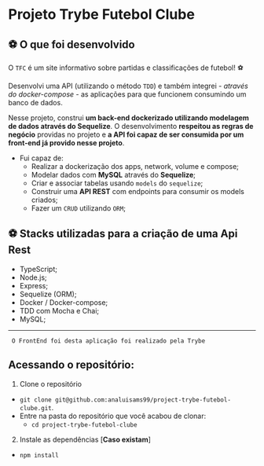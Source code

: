 # Projeto Trybe Futebol Clube

## ⚽ O que foi desenvolvido

O `TFC` é um site informativo sobre partidas e classificações de futebol! ⚽️

Desenvolvi uma API (utilizando o método `TDD`) e também integrei *- através do docker-compose -* as aplicações para que funcionem consumindo um banco de dados.

Nesse projeto, construi **um back-end dockerizado utilizando modelagem de dados através do Sequelize**. O desenvolvimento **respeitou as regras de negócio** providas no projeto e **a API foi capaz de ser consumida por um front-end já provido nesse projeto**. 
 * Fui capaz de:
   - Realizar a dockerização dos apps, network, volume e compose;
   - Modelar dados com **MySQL** através do **Sequelize**;
   - Criar e associar tabelas usando `models` do `sequelize`;
   - Construir uma **API REST** com endpoints para consumir os models criados;
   - Fazer um `CRUD` utilizando `ORM`;

## ⚽ Stacks utilizadas para a criação de uma Api Rest
  - TypeScript;
  - Node.js;
  - Express;
  - Sequelize (ORM);
  - Docker / Docker-compose;
  - TDD com Mocha e Chai;
  - MySQL;
  
---

     O FrontEnd foi desta aplicação foi realizado pela Trybe
    
    

## Acessando o repositório:

1. Clone o repositório
  * `git clone git@github.com:analuisams99/project-trybe-futebol-clube.git`.
  * Entre na pasta do repositório que você acabou de clonar:
    * `cd project-trybe-futebol-clube`

2. Instale as dependências [**Caso existam**]
  * `npm install`
